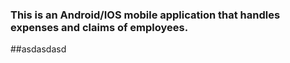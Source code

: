 ### This is an Android/IOS mobile application that handles expenses and claims of employees.

##asdasdasd

